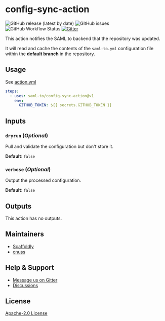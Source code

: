 # config-sync-action

![GitHub release (latest by date)](https://img.shields.io/github/v/release/saml-to/config-sync-action?label=version) ![GitHub issues](https://img.shields.io/github/issues/saml-to/config-sync-action) ![GitHub Workflow Status](https://img.shields.io/github/workflow/status/saml-to/config-sync-action/Push%20to%20Main) [![Gitter](https://img.shields.io/gitter/room/saml-to/config-sync-action)](https://gitter.im/saml-to/config-sync-action)

This action notifies the SAML.to backend that the repository was updated.

It will read and cache the contents of the `saml-to.yml` configuration file within the **default branch** in the repository.

## Usage

See [action.yml](action.yml)

```yaml
steps:
  - uses: saml-to/config-sync-action@v1
    env:
      GITHUB_TOKEN: ${{ secrets.GITHUB_TOKEN }}
```

## Inputs

### `dryrun` (_Optional_)

Pull and validate the configuration but don't store it.

**Default**: `false`

### `verbose` (_Optional_)

Output the processed configuration.

**Default**: `false`

## Outputs

This action has no outputs.

## Maintainers

- [Scaffoldly](https://github.com/scaffoldly)
- [cnuss](https://github.com/cnuss)

## Help & Support

- [Message us on Gitter](https://gitter.im/saml-to/config-sync-action)
- [Discussions](https://github.com/saml-to/config-sync-action/discussions)

## License

[Apache-2.0 License](LICENSE)
